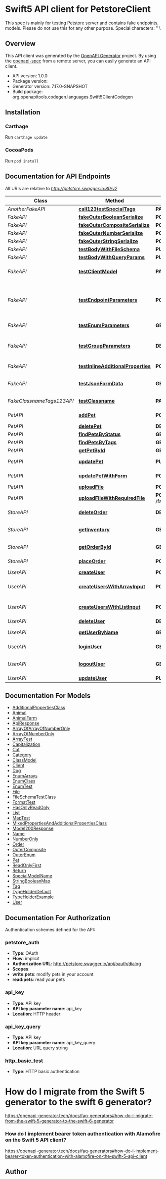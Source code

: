 # Swift5 API client for PetstoreClient

This spec is mainly for testing Petstore server and contains fake endpoints, models. Please do not use this for any other purpose. Special characters: \" \\

## Overview
This API client was generated by the [OpenAPI Generator](https://openapi-generator.tech) project.  By using the [openapi-spec](https://github.com/OAI/OpenAPI-Specification) from a remote server, you can easily generate an API client.

- API version: 1.0.0
- Package version: 
- Generator version: 7.17.0-SNAPSHOT
- Build package: org.openapitools.codegen.languages.Swift5ClientCodegen

## Installation

### Carthage

Run `carthage update`

### CocoaPods

Run `pod install`

## Documentation for API Endpoints

All URIs are relative to *http://petstore.swagger.io:80/v2*

Class | Method | HTTP request | Description
------------ | ------------- | ------------- | -------------
*AnotherFakeAPI* | [**call123testSpecialTags**](docs/AnotherFakeAPI.md#call123testspecialtags) | **PATCH** /another-fake/dummy | To test special tags
*FakeAPI* | [**fakeOuterBooleanSerialize**](docs/FakeAPI.md#fakeouterbooleanserialize) | **POST** /fake/outer/boolean | 
*FakeAPI* | [**fakeOuterCompositeSerialize**](docs/FakeAPI.md#fakeoutercompositeserialize) | **POST** /fake/outer/composite | 
*FakeAPI* | [**fakeOuterNumberSerialize**](docs/FakeAPI.md#fakeouternumberserialize) | **POST** /fake/outer/number | 
*FakeAPI* | [**fakeOuterStringSerialize**](docs/FakeAPI.md#fakeouterstringserialize) | **POST** /fake/outer/string | 
*FakeAPI* | [**testBodyWithFileSchema**](docs/FakeAPI.md#testbodywithfileschema) | **PUT** /fake/body-with-file-schema | 
*FakeAPI* | [**testBodyWithQueryParams**](docs/FakeAPI.md#testbodywithqueryparams) | **PUT** /fake/body-with-query-params | 
*FakeAPI* | [**testClientModel**](docs/FakeAPI.md#testclientmodel) | **PATCH** /fake | To test \&quot;client\&quot; model
*FakeAPI* | [**testEndpointParameters**](docs/FakeAPI.md#testendpointparameters) | **POST** /fake | Fake endpoint for testing various parameters  假端點  偽のエンドポイント  가짜 엔드 포인트
*FakeAPI* | [**testEnumParameters**](docs/FakeAPI.md#testenumparameters) | **GET** /fake | To test enum parameters
*FakeAPI* | [**testGroupParameters**](docs/FakeAPI.md#testgroupparameters) | **DELETE** /fake | Fake endpoint to test group parameters (optional)
*FakeAPI* | [**testInlineAdditionalProperties**](docs/FakeAPI.md#testinlineadditionalproperties) | **POST** /fake/inline-additionalProperties | test inline additionalProperties
*FakeAPI* | [**testJsonFormData**](docs/FakeAPI.md#testjsonformdata) | **GET** /fake/jsonFormData | test json serialization of form data
*FakeClassnameTags123API* | [**testClassname**](docs/FakeClassnameTags123API.md#testclassname) | **PATCH** /fake_classname_test | To test class name in snake case
*PetAPI* | [**addPet**](docs/PetAPI.md#addpet) | **POST** /pet | Add a new pet to the store
*PetAPI* | [**deletePet**](docs/PetAPI.md#deletepet) | **DELETE** /pet/{petId} | Deletes a pet
*PetAPI* | [**findPetsByStatus**](docs/PetAPI.md#findpetsbystatus) | **GET** /pet/findByStatus | Finds Pets by status
*PetAPI* | [**findPetsByTags**](docs/PetAPI.md#findpetsbytags) | **GET** /pet/findByTags | Finds Pets by tags
*PetAPI* | [**getPetById**](docs/PetAPI.md#getpetbyid) | **GET** /pet/{petId} | Find pet by ID
*PetAPI* | [**updatePet**](docs/PetAPI.md#updatepet) | **PUT** /pet | Update an existing pet
*PetAPI* | [**updatePetWithForm**](docs/PetAPI.md#updatepetwithform) | **POST** /pet/{petId} | Updates a pet in the store with form data
*PetAPI* | [**uploadFile**](docs/PetAPI.md#uploadfile) | **POST** /pet/{petId}/uploadImage | uploads an image
*PetAPI* | [**uploadFileWithRequiredFile**](docs/PetAPI.md#uploadfilewithrequiredfile) | **POST** /fake/{petId}/uploadImageWithRequiredFile | uploads an image (required)
*StoreAPI* | [**deleteOrder**](docs/StoreAPI.md#deleteorder) | **DELETE** /store/order/{order_id} | Delete purchase order by ID
*StoreAPI* | [**getInventory**](docs/StoreAPI.md#getinventory) | **GET** /store/inventory | Returns pet inventories by status
*StoreAPI* | [**getOrderById**](docs/StoreAPI.md#getorderbyid) | **GET** /store/order/{order_id} | Find purchase order by ID
*StoreAPI* | [**placeOrder**](docs/StoreAPI.md#placeorder) | **POST** /store/order | Place an order for a pet
*UserAPI* | [**createUser**](docs/UserAPI.md#createuser) | **POST** /user | Create user
*UserAPI* | [**createUsersWithArrayInput**](docs/UserAPI.md#createuserswitharrayinput) | **POST** /user/createWithArray | Creates list of users with given input array
*UserAPI* | [**createUsersWithListInput**](docs/UserAPI.md#createuserswithlistinput) | **POST** /user/createWithList | Creates list of users with given input array
*UserAPI* | [**deleteUser**](docs/UserAPI.md#deleteuser) | **DELETE** /user/{username} | Delete user
*UserAPI* | [**getUserByName**](docs/UserAPI.md#getuserbyname) | **GET** /user/{username} | Get user by user name
*UserAPI* | [**loginUser**](docs/UserAPI.md#loginuser) | **GET** /user/login | Logs user into the system
*UserAPI* | [**logoutUser**](docs/UserAPI.md#logoutuser) | **GET** /user/logout | Logs out current logged in user session
*UserAPI* | [**updateUser**](docs/UserAPI.md#updateuser) | **PUT** /user/{username} | Updated user


## Documentation For Models

 - [AdditionalPropertiesClass](docs/AdditionalPropertiesClass.md)
 - [Animal](docs/Animal.md)
 - [AnimalFarm](docs/AnimalFarm.md)
 - [ApiResponse](docs/ApiResponse.md)
 - [ArrayOfArrayOfNumberOnly](docs/ArrayOfArrayOfNumberOnly.md)
 - [ArrayOfNumberOnly](docs/ArrayOfNumberOnly.md)
 - [ArrayTest](docs/ArrayTest.md)
 - [Capitalization](docs/Capitalization.md)
 - [Cat](docs/Cat.md)
 - [Category](docs/Category.md)
 - [ClassModel](docs/ClassModel.md)
 - [Client](docs/Client.md)
 - [Dog](docs/Dog.md)
 - [EnumArrays](docs/EnumArrays.md)
 - [EnumClass](docs/EnumClass.md)
 - [EnumTest](docs/EnumTest.md)
 - [File](docs/File.md)
 - [FileSchemaTestClass](docs/FileSchemaTestClass.md)
 - [FormatTest](docs/FormatTest.md)
 - [HasOnlyReadOnly](docs/HasOnlyReadOnly.md)
 - [List](docs/List.md)
 - [MapTest](docs/MapTest.md)
 - [MixedPropertiesAndAdditionalPropertiesClass](docs/MixedPropertiesAndAdditionalPropertiesClass.md)
 - [Model200Response](docs/Model200Response.md)
 - [Name](docs/Name.md)
 - [NumberOnly](docs/NumberOnly.md)
 - [Order](docs/Order.md)
 - [OuterComposite](docs/OuterComposite.md)
 - [OuterEnum](docs/OuterEnum.md)
 - [Pet](docs/Pet.md)
 - [ReadOnlyFirst](docs/ReadOnlyFirst.md)
 - [Return](docs/Return.md)
 - [SpecialModelName](docs/SpecialModelName.md)
 - [StringBooleanMap](docs/StringBooleanMap.md)
 - [Tag](docs/Tag.md)
 - [TypeHolderDefault](docs/TypeHolderDefault.md)
 - [TypeHolderExample](docs/TypeHolderExample.md)
 - [User](docs/User.md)


<a id="documentation-for-authorization"></a>
## Documentation For Authorization


Authentication schemes defined for the API:
<a id="petstore_auth"></a>
### petstore_auth

- **Type**: OAuth
- **Flow**: implicit
- **Authorization URL**: http://petstore.swagger.io/api/oauth/dialog
- **Scopes**: 
 - **write:pets**: modify pets in your account
 - **read:pets**: read your pets

<a id="api_key"></a>
### api_key

- **Type**: API key
- **API key parameter name**: api_key
- **Location**: HTTP header

<a id="api_key_query"></a>
### api_key_query

- **Type**: API key
- **API key parameter name**: api_key_query
- **Location**: URL query string

<a id="http_basic_test"></a>
### http_basic_test

- **Type**: HTTP basic authentication


# How do I migrate from the Swift 5 generator to the swift 6 generator?

https://openapi-generator.tech/docs/faq-generators#how-do-i-migrate-from-the-swift-5-generator-to-the-swift-6-generator

### How do I implement bearer token authentication with Alamofire on the Swift 5 API client?

https://openapi-generator.tech/docs/faq-generators#how-do-i-implement-bearer-token-authentication-with-alamofire-on-the-swift-5-api-client

## Author



